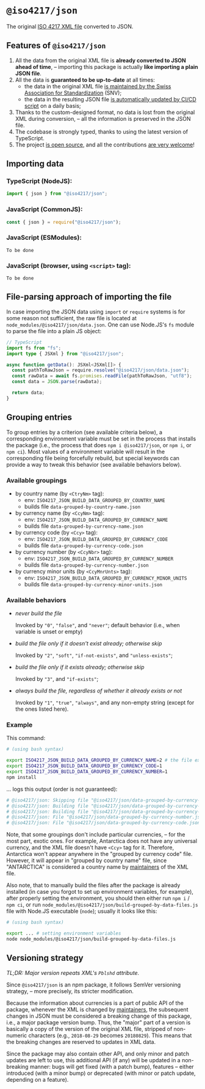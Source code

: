 # `@iso4217/json`

The original [ISO 4217 XML file][1] converted to JSON.

## Features of `@iso4217/json`
1. All the data from the original XML file is **already converted to JSON ahead of time**, – importing this package is actually **like importing a plain JSON file**.
1. All the data is **guaranteed to be up-to-date** at all times:
    - the data in the original XML file [is maintained by the Swiss Association for Standardization][2] (SNV);
    - the data in the resulting JSON file [is automatically updated by CI/CD script][3] on a daily basis;
1. Thanks to the custom-designed format, no data is lost from the original XML during conversion, – all the information is preserved in the JSON file.
1. The codebase is strongly typed, thanks to using the latest version of TypeScript.
1. The project [is open source][4], and all the contributions [are very welcome][5]!

## Importing data

### TypeScript (NodeJS):

```ts
import { json } from "@iso4217/json";
```

### JavaScript (CommonJS):

```ts
const { json } = require("@iso4217/json");
```

### JavaScript (ESModules):

```
To be done
```

### JavaScript (browser, using `<script>` tag):

```
To be done
```

## File-parsing approach of importing the file

In case importing the JSON data using `import` or `require` systems is for some reason not sufficient, the raw file is located at `node_modules/@iso4217/json/data.json`. One can use Node.JS's `fs` module to parse the file into a plain JS object:

```ts
// TypeScript
import fs from "fs";
import type { JSXml } from "@iso4217/json";

async function getData(): JSXml<JSXml[]> {
  const pathToRawJson = require.resolve("@iso4217/json/data.json");
  const rawData = await fs.promises.readFile(pathToRawJson, "utf8");
  const data = JSON.parse(rawData);

  return data;
}
```

## Grouping entries

To group entries by a criterion (see available criteria below), a corresponding environment variable must be set in the process that installs the package (i.e., the process that does `npm i @iso4217/json`, or `npm i`, or `npm ci`). Most values of a environment variable will result in the corresponding file being forcefully rebuild, but special keywords can provide a way to tweak this behavior (see available behaviors below).

### Available groupings

- by country name (by `<CtryNm>` tag):
  - env: `ISO4217_JSON_BUILD_DATA_GROUPED_BY_COUNTRY_NAME`
  - builds file `data-grouped-by-country-name.json`
- by currency name (by `<CcyNm>` tag):
  - env: `ISO4217_JSON_BUILD_DATA_GROUPED_BY_CURRENCY_NAME`
  - builds file `data-grouped-by-currency-name.json`
- by currency code (by `<Ccy>` tag):
  - env: `ISO4217_JSON_BUILD_DATA_GROUPED_BY_CURRENCY_CODE`
  - builds file `data-grouped-by-currency-code.json`
- by currency number (by `<CcyNbr>` tag):
  - env: `ISO4217_JSON_BUILD_DATA_GROUPED_BY_CURRENCY_NUMBER`
  - builds file `data-grouped-by-currency-number.json`
- by currency minor units (by `<CcyMnrUnts>` tag):
  - env: `ISO4217_JSON_BUILD_DATA_GROUPED_BY_CURRENCY_MINOR_UNITS`
  - builds file `data-grouped-by-currency-minor-units.json`

### Available behaviors

- _never build the file_

  Invoked by `"0"`, `"false"`, and `"never"`; default behavior (i.e., when variable is unset or empty)

- _build the file only if it doesn't exist already; otherwise skip_

  Invoked by `"2"`, `"soft"`, `"if-not-exists"`, and `"unless-exists"`;

- _build the file only if it exists already; otherwise skip_

  Invoked by `"3"`, and `"if-exists"`;

- _always build the file, regardless of whether it already exists or not_

  Invoked by `"1"`, `"true"`, `"always"`, and any non-empty string (except for the ones listed here).

### Example

This command:

```sh
# (using bash syntax)

export ISO4217_JSON_BUILD_DATA_GROUPED_BY_CURRENCY_NAME=2 # the file exists
export ISO4217_JSON_BUILD_DATA_GROUPED_BY_CURRENCY_CODE=1
export ISO4217_JSON_BUILD_DATA_GROUPED_BY_CURRENCY_NUMBER=1
npm install
```

&hellip; logs this output (order is not guaranteed):

```sh
# @iso4217/json: Skipping file "@iso4217/json/data-grouped-by-currency-name.json" (strategy "if-not-exists")
# @iso4217/json: Building file "@iso4217/json/data-grouped-by-currency-code.json" ...
# @iso4217/json: Building file "@iso4217/json/data-grouped-by-currency-number.json" ...
# @iso4217/json: File "@iso4217/json/data-grouped-by-currency-number.json" is built successfully
# @iso4217/json: File "@iso4217/json/data-grouped-by-currency-code.json" is built successfully
```

Note, that some groupings don't include particular currencies, – for the most part, exotic ones. For example, Antarctica does not have any universal currency, and the XML file doesn't have `<Ccy>` tag for it. Therefore, Antarctica won't appear anywhere in the "grouped by currency code" file. However, it will appear in "grouped by country name" file, since "ANTARCTICA" is considered a country name by [maintainers][2] of the XML file.

Also note, that to manually build the files after the package is already installed (in case you forgot to set up environment variables, for example), after properly setting the environment, you should then either run `npm i` / `npm ci`, or run `node_modules/@iso4217/json/build-grouped-by-data-files.js` file with Node.JS executable (`node`); usually it looks like this:

```sh
# (using bash syntax)

export ... # setting environment variables
node node_modules/@iso4217/json/build-grouped-by-data-files.js
```

## Versioning strategy

_TL;DR: Major version repeats XML's `Pblshd` attribute._

Since `@iso4217/json` is an npm package, it follows SemVer versioning strategy, – more precisely, its stricter modification.

Because the information about currencies is a part of public API of the package, whenever the XML is changed by [maintainers][2], the subsequent changes in JSON must be considered a breaking change of this package, i.e., a major package version bump. Thus, the "major" part of a version is basically a copy of the version of the original XML file, stripped of non-numeric characters (e.g., `2018-08-29` becomes `20180829`). This means that the breaking changes are reserved to updates in XML data.

Since the package may also contain other API, and only minor and patch updates are left to use, this additional API (if any) will be updated in a non-breaking manner: bugs will get fixed (with a patch bump), features – either introduced (with a minor bump) or deprecated (with minor or patch update, depending on a feature).

  [1]: https://www.six-group.com/dam/download/financial-information/data-center/iso-currrency/amendments/lists/list_one.xml
  [2]: https://www.six-group.com/en/products-services/financial-information/data-standards.html#maintenance-agency
  [3]: https://github.com/parzh/iso4217/blob/28cc291e156b2f648766d7b4fd914d273e985e49/.github/workflows/publish-xml-updates.yml
  [4]: https://github.com/parzh/iso4217
  [5]: https://github.com/parzh/iso4217/issues
